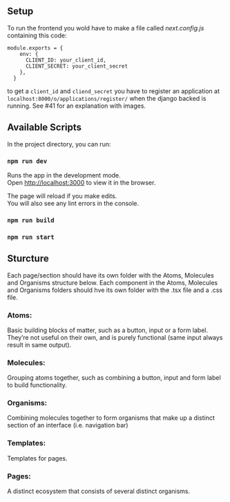 ## Setup
To run the frontend you wold have to make a file called *next.config.js* containing this code: 

<pre><code>module.exports = {
    env: {
      CLIENT_ID: your_client_id,
      CLIENT_SECRET: your_client_secret
    },
  }</code></pre>

 to get a `client_id` and `cliend_secret` you have to register an application at `localhost:8000/o/applications/register/` when the django backed is running. See #41 for an explanation with images. 

## Available Scripts

In the project directory, you can run:

### `npm run dev`

Runs the app in the development mode.<br />
Open [http://localhost:3000](http://localhost:3000) to view it in the browser.

The page will reload if you make edits.<br />
You will also see any lint errors in the console.

### `npm run build`



### `npm run start`


## Sturcture

Each page/section should have its own folder with the Atoms, Molecules and Organisms structure below. Each component in the Atoms, Molecules and Organisms folders should hve its own folder with the .tsx file and a .css file.

### Atoms:

Basic building blocks of matter, such as a button, input or a form label. They’re not useful on their own, and is purely functional (same input always result in same output).

### Molecules:

Grouping atoms together, such as combining a button, input and form label to build functionality.

### Organisms:

Combining molecules together to form organisms that make up a distinct section of an interface (i.e. navigation bar)

### Templates:
Templates for pages.

### Pages:

A distinct ecosystem that consists of several distinct organisms.